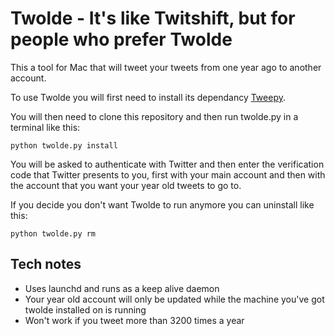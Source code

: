 # Twolde - It's like Twitshift, but for people who prefer Twolde

This a tool for Mac that will tweet your tweets from one year ago to another account.

To use Twolde you will first need to install its dependancy <a href="https://github.com/tweepy/tweepy">Tweepy</a>.

You will then need to clone this repository and then run twolde.py in a terminal like this:

```
python twolde.py install
```

You will be asked to authenticate with Twitter and then enter the verification code that Twitter presents to you, first with your main account and then with the account that you want your year old tweets to go to.

If you decide you don't want Twolde to run anymore you can uninstall like this:

```
python twolde.py rm
```

## Tech notes

* Uses launchd and runs as a keep alive daemon
* Your year old account will only be updated while the machine you've got twolde installed on is running
* Won't work if you tweet more than 3200 times a year
